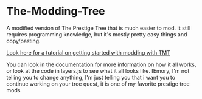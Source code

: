 # The-Modding-Tree

A modified version of The Prestige Tree that is much easier to mod. It still requires programming knowledge, but it's mostly pretty easy things and copy/pasting.

[Look here for a tutorial on getting started with modding with TMT](docs/getting-started.md)

You can look in the [documentation](docs/!general-info.md) for more information on how it all works, or look at the code in layers.js to see what it all looks like.
IEmory, I'm not telling you to change anything,  I'm just telling you that i want you to continue working on your tree quest, it is one of my favorite prestige tree mods 

